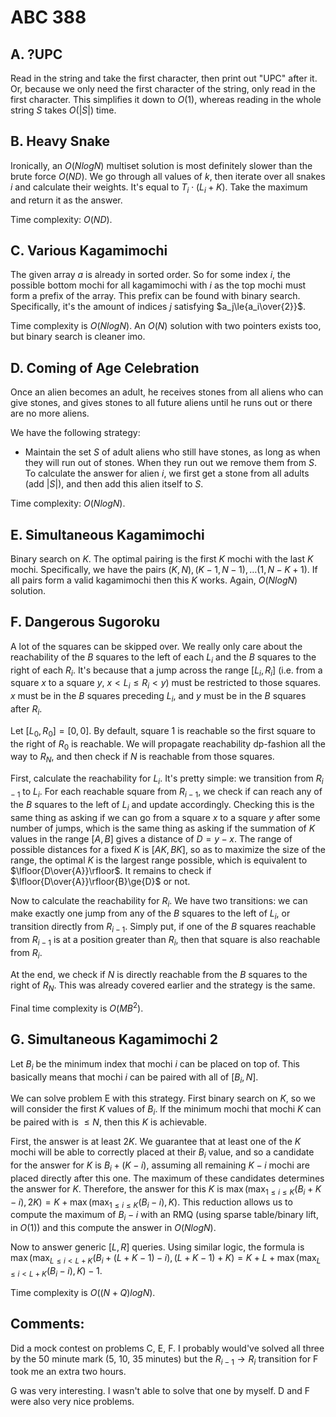 # ABC 388

## A. ?UPC
Read in the string and take the first character, then print out "UPC" after it. Or, because we only need the first character of the string, only read in the first character. This simplifies it down to $O(1)$, whereas reading in the whole string $S$ takes $O(|S|)$ time.

## B. Heavy Snake
Ironically, an $O(NlogN)$ multiset solution is most definitely slower than the brute force $O(ND)$. We go through all values of $k$, then iterate over all snakes $i$ and calculate their weights. It's equal to $T_i\cdot(L_i+K)$. Take the maximum and return it as the answer.

Time complexity: $O(ND)$.

## C. Various Kagamimochi
The given array $a$ is already in sorted order. So for some index $i$, the possible bottom mochi for all kagamimochi with $i$ as the top mochi must form a prefix of the array. This prefix can be found with binary search. Specifically, it's the amount of indices $j$ satisfying $a_j\le{a_i\over{2}}$.

Time complexity is $O(NlogN)$. An $O(N)$ solution with two pointers exists too, but binary search is cleaner imo.

## D. Coming of Age Celebration
Once an alien becomes an adult, he receives stones from all aliens who can give stones, and gives stones to all future aliens until he runs out or there are no more aliens.

We have the following strategy:
 - Maintain the set $S$ of adult aliens who still have stones, as long as when they will run out of stones. When they run out we remove them from $S$. To calculate the answer for alien $i$, we first get a stone from all adults (add $|S|$), and then add this alien itself to $S$.

Time complexity: $O(NlogN)$.

## E. Simultaneous Kagamimochi
Binary search on $K$. The optimal pairing is the first $K$ mochi with the last $K$ mochi. Specifically, we have the pairs $(K,N),(K-1,N-1),\dots(1,N-K+1)$. If all pairs form a valid kagamimochi then this $K$ works. Again, $O(NlogN)$ solution.

## F. Dangerous Sugoroku
A lot of the squares can be skipped over. We really only care about the reachability of the $B$ squares to the left of each $L_i$ and the $B$ squares to the right of each $R_i$. It's because that a jump across the range $[L_i,R_i]$ (i.e. from a square $x$ to a square $y$, $x<L_i\le{R_i}<y$) must be restricted to those squares. $x$ must be in the $B$ squares preceding $L_i$, and $y$ must be in the $B$ squares after $R_i$.

Let $[L_0,R_0]=[0,0]$. By default, square $1$ is reachable so the first square to the right of $R_0$ is reachable. We will propagate reachability dp-fashion all the way to $R_N$, and then check if $N$ is reachable from those squares.

First, calculate the reachability for $L_i$. It's pretty simple: we transition from $R_{i-1}$ to $L_i$. For each reachable square from $R_{i-1}$, we check if can reach any of the $B$ squares to the left of $L_i$ and update accordingly. Checking this is the same thing as asking if we can go from a square $x$ to a square $y$ after some number of jumps, which is the same thing as asking if the summation of $K$ values in the range $[A,B]$ gives a distance of $D=y-x$. The range of possible distances for a fixed $K$ is $[AK,BK]$, so as to maximize the size of the range, the optimal $K$ is the largest range possible, which is equivalent to $\lfloor{D\over{A}}\rfloor$. It remains to check if $\lfloor{D\over{A}}\rfloor{B}\ge{D}$ or not.

Now to calculate the reachability for $R_i$. We have two transitions: we can make exactly one jump from any of the $B$ squares to the left of $L_i$, or transition directly from $R_{i-1}$. Simply put, if one of the $B$ squares reachable from $R_{i-1}$ is at a position greater than $R_i$, then that square is also reachable from $R_i$.

At the end, we check if $N$ is directly reachable from the $B$ squares to the right of $R_N$. This was already covered earlier and the strategy is the same.

Final time complexity is $O(MB^2)$.

## G. Simultaneous Kagamimochi 2
Let $B_i$ be the minimum index that mochi $i$ can be placed on top of. This basically means that mochi $i$ can be paired with all of $[B_i,N]$.

We can solve problem E with this strategy. First binary search on $K$, so we will consider the first $K$ values of $B_i$. If the minimum mochi that mochi $K$ can be paired with is $\le{N}$, then this $K$ is achievable.

First, the answer is at least $2K$. We guarantee that at least one of the $K$ mochi will be able to correctly placed at their $B_i$ value, and so a candidate for the answer for $K$ is $B_i+(K-i)$, assuming all remaining $K-i$ mochi are placed directly after this one. The maximum of these candidates determines the answer for $K$. Therefore, the answer for this $K$ is $\max(\max_{1\le{i}\le{K}}(B_i+K-i),2K)=K+\max(\max_{1\le{i}\le{K}}(B_i-i),K)$. This reduction allows us to compute the maximum of $B_i-i$ with an RMQ (using sparse table/binary lift, in $O(1)$) and this compute the answer in $O(NlogN)$.

Now to answer generic $[L,R]$ queries. Using similar logic, the formula is $\max(\max_{L\le{i}<{L+K}}(B_i+(L+K-1)-i),(L+K-1)+K)=K+L+\max(\max_{L\le{i}<{L+K}}(B_i-i),K)-1$.

Time complexity is $O((N+Q)logN)$.

## Comments:
Did a mock contest on problems C, E, F. I probably would've solved all three by the 50 minute mark (5, 10, 35 minutes) but the $R_{i-1}\rightarrow{R_i}$ transition for F took me an extra two hours.

G was very interesting. I wasn't able to solve that one by myself. D and F were also very nice problems.